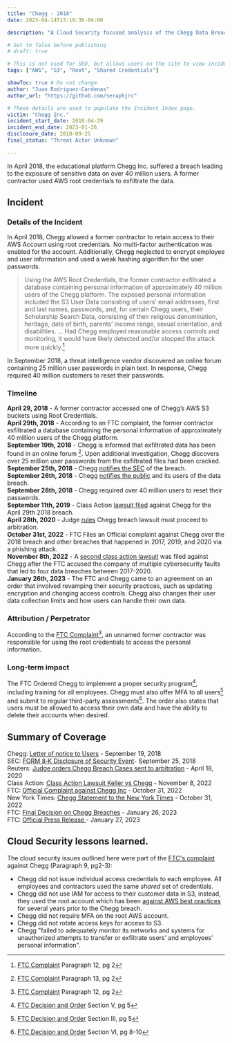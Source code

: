 ```yaml
---
title: "Chegg - 2018"
date: 2023-04-14T13:19:36-04:00

description: "A Cloud Security focused analysis of the Chegg Data Breach in 2018"

# Set to false before publishing
# draft: true

# This is not used for SEO, but allows users on the site to view incidents by keyword
tags: ["AWS", "S3", "Root", "Shared Credentials"]

showToc: true # Do not change
author: "Juan Rodriguez-Cardenas"
author_url: "https://github.com/seraphjrc"

# These details are used to populate the Incident Index page.
victim: "Chegg Inc."
incident_start_date: 2018-04-29
incident_end_date: 2023-01-26
disclosure_date: 2018-09-25
final_status: "Threat Actor Unknown"

---
```


In April 2018, the educational platform Chegg Inc. suffered a breach leading to the exposure of sensitive data on over 40 million users. A former contractor used AWS root credentials to exfiltrate the data.

<!--more-->

## Incident
### Details of the Incident
In April 2018, Chegg allowed a former contractor to retain access to their AWS Account using root credentials. No multi-factor authentication was enabled for the account. Additionally, Chegg neglected to encrypt employee and user information and used a weak hashing algorithm for the user passwords.
> Using the AWS Root Credentials, the former contractor exfiltrated a database containing personal information of approximately 40 million users of the Chegg platform. The exposed personal information included the S3 User Data consisting of users’ email addresses, first and last names, passwords, and, for certain Chegg users, their Scholarship Search Data, consisting of their religious denomination, heritage, date of birth, parents’ income range, sexual orientation, and disabilities. ... Had Chegg employed reasonable access controls and monitoring, it would have likely detected and/or stopped the attack more quickly.[^1]

In September 2018, a threat intelligence vendor discovered an online forum containing 25 million user passwords in plain text. In response, Chegg required 40 million customers to reset their passwords.

### Timeline
**April 29, 2018** - A former contractor accessed one of Chegg’s AWS S3 buckets using Root Credentials. \
**April 29th, 2018** - According to an FTC complaint, the former contractor exfiltrated a database containing the personal information of approximately 40 million users of the Chegg platform.\
**September 19th, 2018** - Chegg is informed that exfiltrated data has been found in an online forum [^2]. Upon additional investigation, Chegg discovers over 25 million user passwords from the exfiltrated files had been cracked.\
**September 25th, 2018** - Chegg [notifies the SEC](https://www.sec.gov/Archives/edgar/data/1364954/000136495418000187/cyrus.htm) of the breach. \
**September 26th, 2018** - Chegg [notifies the public](https://oag.ca.gov/system/files/California%20-%20Notice%20Letter%20to%20Consumers_0.PDF) and its users of the data breach.\
**September 28th, 2018** - Chegg required over 40 million users to reset their passwords.\
**September 11th, 2019** - Class Action [lawsuit filed](https://casetext.com/case/lyles-v-chegg-inc) against Chegg for the April 29th 2018 breach.\
**April 28th, 2020** - Judge [rules](https://casetext.com/case/lyles-v-chegg-inc) Chegg breach lawsuit must proceed to arbitration. \
**October 31st, 2022** - FTC Files an Official complaint against Chegg over the 2018 breach and other breaches that happened in 2017, 2019, and 2020 via a phishing attack. \
**November 8th, 2022** - A [second class action lawsuit](https://www.classaction.org/news/chegg-hit-with-class-action-over-at-least-four-undisclosed-data-breaches-from-2017-2020) was filed against Chegg after the FTC accused the company of multiple cybersecurity faults that led to four data breaches between 2017-2020. \
**January 26th, 2023** - The FTC and Chegg came to an agreement on an order that involved revamping their security practices, such as updating encryption and changing access controls. Chegg also changes their user data collection limits and how users can handle their own data.

### Attribution / Perpetrator

According to the [FTC Complaint](2023151-Chegg-Complaint.pdf)[^1], an unnamed former contractor was responsible for using the root credentials to access the personal information.

### Long-term impact

The FTC Ordered Chegg to implement a proper security program[^3], including training for all employees. Chegg must also offer MFA to all users[^4] and submit to regular third-party assessments[^5]. The order also states that users must be allowed to access their own data and have the ability to delete their accounts when desired.

## Summary of Coverage

Chegg: [Letter of notice to Users](https://oag.ca.gov/system/files/California%20-%20Notice%20Letter%20to%20Consumers_0.PDF) - September 19,  2018\
SEC: [FORM 8‑K Disclosure of Security Event](https://www.sec.gov/Archives/edgar/data/1364954/000136495418000187/cyrus.htm)- September 25, 2018\
Reuters: [Judge orders Chegg Breach Cases sent to arbitration](https://www.reuters.com/article/dataprivacy-chegg/chegg-data-breach-lawsuit-heads-to-arbitration-idUSL2N2CG2JU) - April 18, 2020\
Class Action: [Class Action Lawsuit Keller vs Chegg](https://www.classaction.org/news/chegg-hit-with-class-action-over-at-least-four-undisclosed-data-breaches-from-2017-2020#embedded-document) - November 8, 2022 \
FTC: [Official Complaint against Chegg Inc](2023151-Chegg-Complaint.pdf) - October 31, 2022 \
New York Times: [Chegg Statement to the New York Times](https://www.nytimes.com/2022/10/31/business/ftc-chegg-data-security-legal-complaint.html) - October 31, 2022 \
FTC: [Final Decision on Chegg Breaches](Chegg-DecisionandOrder.pdf) - January 26, 2023 \
FTC: [Official Press Release ](https://www.ftc.gov/news-events/news/press-releases/2023/01/ftc-finalizes-order-ed-tech-provider-chegg-lax-security-exposed-student-data)- January 27, 2023
 

## Cloud Security lessons learned.
The cloud security issues outlined here were part of the [FTC's complaint](2023151-Chegg-Complaint.pdf) against Chegg (Paragraph 9, pg2-3):

* Chegg did not issue individual access credentials to each employee. All employees and contractors used the same _shared_ set of credentials.
* Chegg did not use IAM for access to their customer data in S3, instead, they used the root account which has been [against AWS best practices](https://docs.aws.amazon.com/IAM/latest/UserGuide/id_root-user.html) for several years prior to the Chegg breach.
* Chegg did not require MFA on the root AWS account.
* Chegg did not rotate access keys for access to S3.
* Chegg "failed to adequately monitor its networks and systems for unauthorized attempts to transfer or exfiltrate users’ and employees’ personal information".


<!-- Footnotes themselves at the bottom. -->

[^1]: [FTC Complaint](2023151-Chegg-Complaint.pdf) Paragraph 12, pg 2
[^2]: [FTC Complaint](2023151-Chegg-Complaint.pdf) Paragraph 13, pg 2
[^3]: [FTC Decision and Order](Chegg-DecisionandOrder.pdf) Section V, pg 5
[^4]: [FTC Decision and Order](Chegg-DecisionandOrder.pdf) Section III, pg 5
[^5]: [FTC Decision and Order](Chegg-DecisionandOrder.pdf) Section VI, pg 8-10
